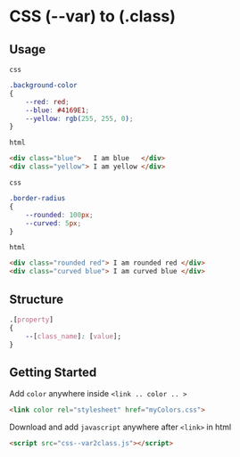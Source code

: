 # CSS (--var) to (.class)

## Usage
`css`
```css
.background-color
{
    --red: red;
    --blue: #4169E1;
    --yellow: rgb(255, 255, 0);
}
```
`html`
```html
<div class="blue">   I am blue   </div>
<div class="yellow"> I am yellow </div>
```
`css`
```css
.border-radius
{
    --rounded: 100px;
    --curved: 5px;
}
```
`html`
```html
<div class="rounded red"> I am rounded red </div>
<div class="curved blue"> I am curved blue </div>
```

## Structure

```css
.[property]
{
    --[class_name]: [value];
}
```

## Getting Started

Add `color` anywhere inside `<link .. color .. >` <br>
```html
<link color rel="stylesheet" href="myColors.css">
```

Download and add `javascript` anywhere after `<link>` in html <br>
```html
<script src="css--var2class.js"></script>
```

